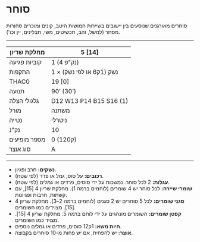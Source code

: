 # סוחר

סוחרים מאורגנים שנוסעים בין יישובים בשיירות חמושות היטב, קונים ומוכרים סחורות מסחר (למשל, זהב, תכשיטים, משי, תבלינים, יין וכו').

------

| מחלקת שריון     | 5 [14]                        |
| ---------------- | ----------------------------- |
| קוביות פגיעה     | 1 (4 נק"פ)                    |
| התקפות           | 1 × נשק (1ק6 או לפי נשק)      |
| THAC0            | 19 [0]                        |
| תנועה            | 90’ (30’)                     |
| גלגולי הצלה      | D12 W13 P14 B15 S16 (1)       |
| מורל             | משתנה                         |
| נטייה            | ניטרלי                        |
| נק"נ             | 10                            |
| מספר מופיעים     | 0 (1ק20)                      |
| סוג אוצר         | A                             |

------

- **נשקים:** חרב ופגיון.
- **רכובים:** על סוס, גמל או פרד (לפי שטח).
- **עגלות:** 2 לכל סוחר. נמשכות על ידי סוסים, פרדים או גמלים (לפי שטח).
- **שומרי שיירה:** לכל סוחר יש 4 שומרים (לוחמים ברמה 1). מחלקת שריון 4 [15], עם קשתות, חרבות ופגיונות.
- **סגני שומרים:** לכל 5 סוחרים יש 2 סגנים (לוחמים ברמה 2–3). מחלקת שריון 4 [15]. מצוידים כמו השומרים.
- **קפטן שומרים:** השומרים מונהגים על ידי לוחם ברמה 5. מחלקת שריון 4 [15]. מצויד כמו השומרים.
- **חיות משא:** 1ק12 סוסים, פרדים או גמלים נוספים.
- **אוצר:** יש להפחית, אם יש פחות מ-10 סוחרים בקבוצה.